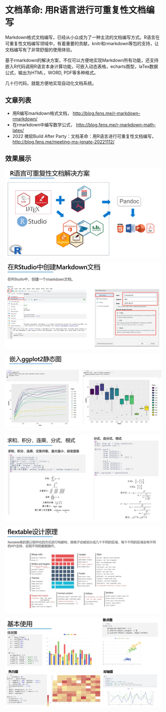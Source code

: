 # 文档革命: 用R语言进行可重复性文档编写

Markdown格式文档编写，已经从小众成为了一种主流的文档编写方式。R语言在可重复性文档编写领域中，有着重要的贡献，knitr和rmarkdown等包的支持，让文档编写有了非常舒服的使用体验。

基于rmarkdown的解决方案，不仅可以方便地实现Markdown所有功能，还支持嵌入R代码调用R语言本身计算功能，可嵌入动态表格，echarts图型，laTex数据公式，输出为HTML，WORD, PDF等多种格式。

几十行代码，就能方便地实现自动化文档系统。


## 文章列表

+ 用R编写markdown格式文档， <http://blog.fens.me/r-markdown-rmarkdown/>
+ 在rmarkdown中编写数学公式， <http://blog.fens.me/r-markdown-math-latex/>
+ 2022 微软Build After Party：文档革命：用R语言进行可重复性文档编写， <http://blog.fens.me/meeting-ms-ignate-20221112/>

## 效果展示

![图1](./img/01.jpg)

![图2](./img/02.jpg)

![图3](./img/03.jpg)

![图4](./img/04.jpg)

![图5](./img/05.jpg)

![图6](./img/06.jpg)

